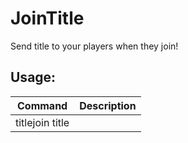 # JoinTitle
Send title to your players when they join!

## Usage:
| Command  | Description |
| ------------- | ------------- |
| titlejoin title <title>  | Sets the title.  |
| titlejoin subtitle <subtitle>  | Sets the subtitle.  |
| titlejoin fadein <number>  | Sets how long it takes the title to fade in.  |
| titlejoin stay <number>  | Sets how long the title stays on the screen.  |
| titlejoin fadeout <number>  | Sets how long it takes the title to fade out.  |
